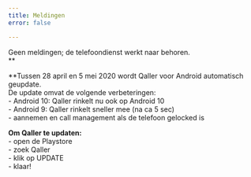 ```yaml
---
title: Meldingen
error: false

---
```

Geen meldingen; de telefoondienst werkt naar behoren.  
**  
  
**Tussen 28 april en 5 mei 2020 wordt Qaller voor Android automatisch geupdate.   
De update omvat de volgende verbeteringen:   
\- Android 10: Qaller rinkelt nu ook op Android 10   
\- Android 9: Qaller rinkelt sneller mee (na ca 5 sec)  
\- aannemen en call management als de telefoon gelocked is  
  
**Om Qaller te updaten:**   
\- open de Playstore  
\- zoek Qaller  
\- klik op UPDATE   
\- klaar!